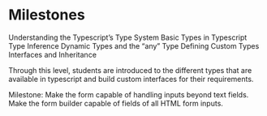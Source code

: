 # Milestones
Understanding the Typescript’s Type System
Basic Types in Typescript
Type Inference
Dynamic Types and the “any” Type
Defining Custom Types
Interfaces and Inheritance

Through this level, students are introduced to the different types that are available in typescript and build custom interfaces for their requirements.

Milestone: Make the form capable of handling inputs beyond text fields. Make the form builder capable of fields of all HTML form inputs.